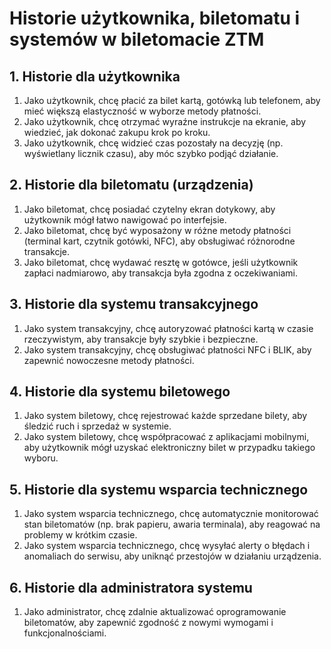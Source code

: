 # Historie użytkownika, biletomatu i systemów w biletomacie ZTM

## 1. Historie dla użytkownika
1. Jako użytkownik, chcę płacić za bilet kartą, gotówką lub telefonem, aby mieć większą elastyczność w wyborze metody płatności.  
2. Jako użytkownik, chcę otrzymać wyraźne instrukcje na ekranie, aby wiedzieć, jak dokonać zakupu krok po kroku.  
3. Jako użytkownik, chcę widzieć czas pozostały na decyzję (np. wyświetlany licznik czasu), aby móc szybko podjąć działanie.  

## 2. Historie dla biletomatu (urządzenia)
1. Jako biletomat, chcę posiadać czytelny ekran dotykowy, aby użytkownik mógł łatwo nawigować po interfejsie.  
2. Jako biletomat, chcę być wyposażony w różne metody płatności (terminal kart, czytnik gotówki, NFC), aby obsługiwać różnorodne transakcje.  
3. Jako biletomat, chcę wydawać resztę w gotówce, jeśli użytkownik zapłaci nadmiarowo, aby transakcja była zgodna z oczekiwaniami.  

## 3. Historie dla systemu transakcyjnego
1. Jako system transakcyjny, chcę autoryzować płatności kartą w czasie rzeczywistym, aby transakcje były szybkie i bezpieczne.  
2. Jako system transakcyjny, chcę obsługiwać płatności NFC i BLIK, aby zapewnić nowoczesne metody płatności.  

## 4. Historie dla systemu biletowego
1. Jako system biletowy, chcę rejestrować każde sprzedane bilety, aby śledzić ruch i sprzedaż w systemie.  
2. Jako system biletowy, chcę współpracować z aplikacjami mobilnymi, aby użytkownik mógł uzyskać elektroniczny bilet w przypadku takiego wyboru.  

## 5. Historie dla systemu wsparcia technicznego
1. Jako system wsparcia technicznego, chcę automatycznie monitorować stan biletomatów (np. brak papieru, awaria terminala), aby reagować na problemy w krótkim czasie.  
2. Jako system wsparcia technicznego, chcę wysyłać alerty o błędach i anomaliach do serwisu, aby uniknąć przestojów w działaniu urządzenia.  

## 6. Historie dla administratora systemu
1. Jako administrator, chcę zdalnie aktualizować oprogramowanie biletomatów, aby zapewnić zgodność z nowymi wymogami i funkcjonalnościami.
